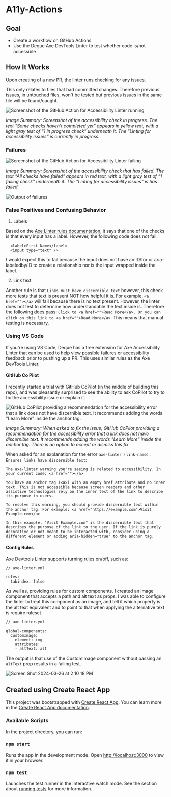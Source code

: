 # A11y-Actions

## Goal
- Create a workflow on GitHub Actions
- Use the Deque Axe DevTools Linter to test whether code is/not accessible

## How It Works

Upon creating of a new PR, the linter runs checking for any issues. 

This only relates to files that had committed changes. Therefore previous issues, in untouched files, won't be tested but previous issues in the same file will be found/caught.

![Screenshot of the GitHub Action for Accessibility Linter running](https://github.com/pennmeg/a11y-actions/assets/28637810/14e3beaf-a67c-42b7-a5fd-a72d2a0bdd68)

_Image Summary: Screenshot of the accessibility check in progress. The text "Some checks haven't completed yet" appears in yellow text, with a light gray test of "1 in progress check" underneath it. The "Linting for accessibility issues" is currently in progress._

### Failures

![Screenshot of the GitHub Action for Accessibility Linter failing](https://github.com/pennmeg/a11y-actions/assets/28637810/c3691b23-8b05-42c3-bedd-a2d474a0dd8f)

_Image Summary: Screenshot of the accessibility check that has failed. The text "All checks have failed" appears in red text, with a light gray test of "1 failing check" underneath it. The "Linting for accessibility issues" is has failed._

![Output of failures](https://github.com/pennmeg/a11y-actions/assets/28637810/06c3ea33-b846-4203-8ec1-92b8ae72175d)

### False Positives and Confusing Behavior

1. Labels

Based on the [Axe Linter rules documentation](https://docs.deque.com/linter/4.0.0/en/axe-linter-rules), it says that one of the checks is that every input has a label. However, the following code does not fail:

```
  <label>First Name</label>
  <input type="text" />
```

I would expect this to fail because the input does not have an ID/for or aria-labeledby/ID to create a relationship nor is the input wrapped inside the label.

2. Link text

Another rule is that `Links must have discernible text` however, this check more tests that text is present NOT how helpful it is. For example, `<a href=""></a>` will fail because there is no text present. However, the linter does not test to determine how understandable the text inside is. Therefore the following does pass: `Click to <a href="">Read More</a>. Or you can click on this link to <a href="">Read More</a>`. This means that manual testing is necessary.

### Using VS Code

If you're using VS Code, Deque has a free extension for Axe Accessibility Linter that can be used to help view possible failures or accessibility feedback prior to pushing up a PR. This uses similar rules as the Axe DevTools Linter.

#### GitHub Co Pilot

I recently started a trial with GitHub CoPilot (in the middle of building this repo), and was pleasantly surprised to see the ability to ask CoPilot to try to fix the accessibility issue or explain it.

![GitHub CoPilot providing a recommendation for the accessibility error that a link does not have discernible text. It recommends adding the words "Learn More" inside the anchor tag.](https://github.com/pennmeg/a11y-actions/assets/28637810/adec4634-618e-4235-bd6d-4ab4a2088b25)

_Image Summary: When asked to fix the issue, GitHub CoPilot providing a recommendation for the accessibility error that a link does not have discernible text. It recommends adding the words "Learn More" inside the anchor tag. There is an option to accept or dismiss this fix._

When asked for an explanation for the error `axe-linter (link-name): Ensures links have discernible text`: 

```
The axe-linter warning you're seeing is related to accessibility. In your current code: <a href=""></a>

You have an anchor tag (<a>) with an empty href attribute and no inner text. This is not accessible because screen readers and other assistive technologies rely on the inner text of the link to describe its purpose to users.

To resolve this warning, you should provide discernible text within the anchor tag. For example: <a href="https://example.com">Visit Example.com</a>

In this example, "Visit Example.com" is the discernible text that describes the purpose of the link to the user. If the link is purely decorative or not meant to be interacted with, consider using a different element or adding aria-hidden="true" to the anchor tag.
```

#### Config Rules

Axe Devtools Linter supports turning rules on/off, such as: 

```
// axe-linter.yml

rules:
  tabindex: false
```

As well as, providing rules for custom components. I created an image component that accepts a path and alt text as props. I was able to configure the linter to treat this component as an image, and tell it which property is the alt text equivalent and to point to that when applying the alternative text is require ruleset.

```
// axe-linter.yml

global-components:
  CustomImage:
    element: img
    attributes:
    - altText: alt
```

The output is that use of the CustomImage component without passing an `altText` prop results in a failing test.

![Screen Shot 2024-03-26 at 2 10 18 PM](https://github.com/pennmeg/a11y-actions/assets/28637810/4f1f670b-a5f2-4caa-8b5e-e8cd07053218)

## Created using Create React App

This project was bootstrapped with [Create React App](https://github.com/facebook/create-react-app). You can learn more in the [Create React App documentation](https://facebook.github.io/create-react-app/docs/getting-started).

### Available Scripts

In the project directory, you can run:

### `npm start`

Runs the app in the development mode. Open [http://localhost:3000](http://localhost:3000) to view it in your browser.

### `npm test`

Launches the test runner in the interactive watch mode. See the section about [running tests](https://facebook.github.io/create-react-app/docs/running-tests) for more information.
